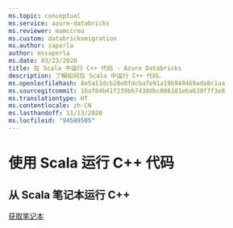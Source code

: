 ```yaml
---
ms.topic: conceptual
ms.service: azure-databricks
ms.reviewer: mamccrea
ms.custom: databricksmigration
ms.author: saperla
author: mssaperla
ms.date: 03/23/2020
title: 在 Scala 中运行 C++ 代码 - Azure Databricks
description: 了解如何在 Scala 中运行 C++ 代码。
ms.openlocfilehash: 8e5a13dcb28e0fdcba7e91a19b949469ada8c1aa
ms.sourcegitcommit: 16af84b41f239bb743ddbc086181eba630f7f3e8
ms.translationtype: HT
ms.contentlocale: zh-CN
ms.lasthandoff: 11/13/2020
ms.locfileid: "94589505"
---
```

# <a name="running-c-code-in-scala"></a>使用 Scala 运行 C++ 代码

## <a name="run-c-from-scala-notebook"></a>从 Scala 笔记本运行 C++

[获取笔记本](../_static/notebooks/scala/run-c-plus-plus-scala.html)